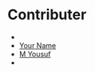 # Contributer

-  <!-- prettier-ignore-start -->
-  [Your Name](https://github.com/your_handle)
-  [M Yousuf](https://github.com/MuhammadYousufHere)
-  <!-- prettier-ignore-end -->
